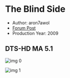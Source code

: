 # The Blind Side

* Author: aron7awol
* [Forum Post](https://www.avsforum.com/threads/bass-eq-for-filtered-movies.2995212/post-58428506)
* Production Year: 2009

## DTS-HD MA 5.1

![img 0](https://i.imgur.com/dbRGxeV.jpg)

![img 1](https://i.imgur.com/mt6cEXb.png)

